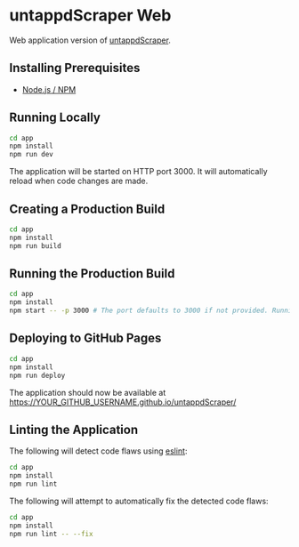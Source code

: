 # untappdScraper Web

Web application version of [untappdScraper](https://github.com/WebBreacher/untappdScraper).

## Installing Prerequisites

* [Node.js / NPM](https://nodejs.org/en/download/)

## Running Locally

```bash
cd app
npm install
npm run dev
```

The application will be started on HTTP port 3000. It will automatically reload when code changes are made.

## Creating a Production Build

```bash
cd app
npm install
npm run build
```

## Running the Production Build

```bash
cd app
npm install
npm start -- -p 3000 # The port defaults to 3000 if not provided. Running on reserved ports requires sudo.
```

## Deploying to GitHub Pages

```bash
cd app
npm install
npm run deploy
```

The application should now be available at https://YOUR_GITHUB_USERNAME.github.io/untappdScraper/

## Linting the Application

The following will detect code flaws using [eslint](https://eslint.org/):

```bash
cd app
npm install
npm run lint
```

The following will attempt to automatically fix the detected code flaws:

```bash
cd app
npm install
npm run lint -- --fix
```
